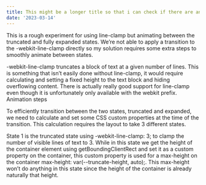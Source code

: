 ```yaml
---
title: This might be a longer title so that i can check if there are any issues with the title length and how i can mitigate it
date: '2023-03-14'
---
```


This is a rough experiment for using line-clamp but animating between the truncated and fully expanded states. We’re not able to apply a transition to the -webkit-line-clamp directly so my solution requires some extra steps to smoothly animate between states.

-webkit-line-clamp truncates a block of text at a given number of lines. This is something that isn’t easily done without line-clamp, it would require calculating and setting a fixed height to the text block and hiding overflowing content. There is actually really good support for line-clamp even though it is unfortunately only available with the webkit prefix.
Animation steps

To efficiently transition between the two states, truncated and expanded, we need to calculate and set some CSS custom properties at the time of the transition. This calculation requires the layout to take 3 different states.

State 1 is the truncated state using -webkit-line-clamp: 3; to clamp the number of visible lines of text to 3. While in this state we get the height of the container element using getBoundingClientRect and set it as a custom property on the container, this custom property is used for a max-height on the container max-height: var(--truncate-height, auto);. This max-height won’t do anything in this state since the height of the container is already naturally that height.
